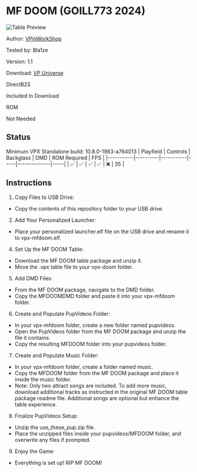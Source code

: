 # MF DOOM (GOILL773 2024)

![Table Preview](https://vpuniverse.com/screenshots/monthly_2024_07/MFDOOM-Cab.png.5b599b4e24ea10121c13aba1af1562ed.png)

Author: [VPinWorkShop](https://vpuniverse.com/profile/40692-vpinworkshop/)

Tested by: Bla1ze

Version: 1.1

Download: [VP Universe](https://vpuniverse.com/files/file/21045-mf-doom-goill773-2024/)

DirectB2S

Included In Download 


ROM

Not Needed

## Status 

Minimum VPX Standalone build: 10.8.0-1983-a764013
| Playfield | Controls | Backglass | DMD | ROM Required | FPS | 
|-----------|----------|-----------|-----|--------------|-----|
| :white_check_mark: | :white_check_mark: | :white_check_mark: | :white_check_mark: | :x: | 35 |

## Instructions

 1. Copy Files to USB Drive:
 
- Copy the contents of this repository folder to your USB drive.
	
 2.	Add Your Personalized Launcher:
    
- Place your personalized launcher.elf file on the USB drive and rename it to vpx-mfdoom.elf.
	
 4.	Set Up the MF DOOM Table:
    
- Download the MF DOOM table package and unzip it.
- Move the .vpx table file to your vpx-doom folder.
	
 5.	Add DMD Files:
    
- From the MF DOOM package, navigate to the DMD folder.
- Copy the MFDOOMDMD folder and paste it into your vpx-mfdoom folder.
	
 6.	Create and Populate PupVideos Folder:
    
- In your vpx-mfdoom folder, create a new folder named pupvideos.
- Open the PupVideos folder from the MF DOOM package and unzip the file it contains.
- Copy the resulting MFDOOM folder into your pupvideos folder.
	
 7.	Create and Populate Music Folder:
    
- In your vpx-mfdoom folder, create a folder named music.
- Copy the MFDOOM folder from the MF DOOM package and place it inside the music folder.
- Note: Only two attract songs are included. To add more music, download additional tracks as instructed in the original MF DOOM table package readme file. Additional songs are optional but enhance the table experience.
	
 8.	Finalize PupVideos Setup:

- Unzip the use_these_pup.zip file.
- Place the unzipped files inside your pupvideos/MFDOOM folder, and overwrite any files if prompted.
	
 9.	Enjoy the Game:
-  Everything is set up! RIP MF DOOM!
